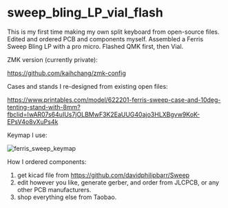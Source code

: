 # sweep_bling_LP_vial_flash
This is my first time making my own split keyboard from open-source files. Edited and ordered PCB and components myself.
Assembled a Ferris Sweep Bling LP with a pro micro. Flashed QMK first, then Vial.

ZMK version (currently private):

https://github.com/kaihchang/zmk-config

Cases and stands I re-designed from existing open files:

https://www.printables.com/model/622201-ferris-sweep-case-and-10deg-tenting-stand-with-8mm?fbclid=IwAR07s64uIUs7jOLBMwF3K2EaUUG40ajo3HLXBgvw9KoK-EPsV4o8vXuPs4k

Keymap I use:

![ferris_sweep_keymap](https://github.com/kaihchang/things_you_need_to_make_sweep_bling_LP/assets/43580584/e1379be6-1831-49a4-9fe9-f4785420586b)

How I ordered components:
1. get kicad file from https://github.com/davidphilipbarr/Sweep
2. edit however you like, generate gerber, and order from JLCPCB, or any other PCB manufacturers.
3. shop everything else from Taobao.
